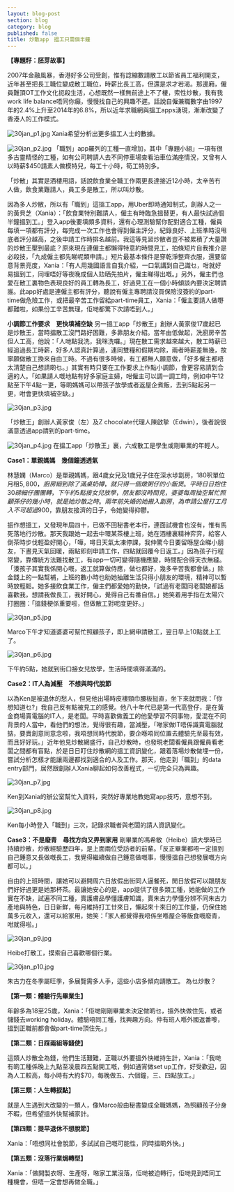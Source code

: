 ```yaml
---
layout: blog-post
section: blog
category: blog
published: false
title: 炒散app　搵工只需個半鐘
---
```

**【專題籽：胚芽故事】**

2007年金融風暴，香港好多公司受創，惟有諗縮數請散工以節省員工福利開支，近年甚至把長工職位變成散工職位，時薪比長工高，但還是求才若渴。那邊廂，僱員難頂OT工作文化扼殺生活，心想既然一樣無前途上不了樓，索性炒散，我有我work life balance唔同你癲，慢慢找自己的興趣不遲。話說自僱兼職數字由1997年的2.4%上升至2014年的6.8%，所以近年求職網與搵工apps湧現，漸漸改變了香港人的工作模式。

![30jan_p1.jpg]({{site.baseurl}}/media/30jan_p1.jpg)
Xania希望分析出更多搵工人士的數據。

![30jan_p2.jpg]({{site.baseurl}}/media/30jan_p2.jpg)
 「職到」app羅列的工種一直增加，其中「專題小組」一項有很多古靈精怪的工種，如有公司聘請人去不同停車場查看泊車位滿座情況，又曾有人以時薪$450請素人做模特兒，每工十小時，筍工特別多。

「炒散」其實是酒樓用語，話說飲食業全職工作兩更長達接近12小時，太辛苦冇人做，飲食業難請人，員工多是散工，所以叫炒散。

因為多人炒散，所以有「職到」這搵工app，用Uber即時通知制式，創辦人之一的黃貝芝（Xania）：「飲食業特別難請人，僱主有時臨急搵替更，有人最快試過個半鐘搵到工。」登入app後要填頗多資料，還有心理測驗幫你配對適合工種，僱員每填一項都有評分，每完成一次工作也會得到僱主評分，紀錄良好、上班準時沒甩底者評分越高，之後申請工作時排名越前。我這等見習炒散者豈不被累積了大量讚的炒散王壓到最底？原來現在連僱主都懶得特意約時間見工，拍條短片自我推介是必殺技，「九成僱主都先睇呢類申請。」短片最基本條件是穿乾淨整齊衣服，還要留意背景亮度，Xania：「有人用幾國語言自我介紹，一口氣講到自己識乜，咁就好易搵到工，同埋唔好等夜晚成個人攰晒先拍片，僱主睇得出嘅。」另外，僱主們也愛在散工裏物色表現良好的員工轉為長工，好過見工在一個小時傾談內要決定聘請誰。此app好處是連僱主都有評分，聽說有僱主專聘請沒買保險沒簽約的part-time做危險工作，或把最辛苦工作留給part-time員工，Xania：「僱主要請人做嘢都難啦，如果份工辛苦無理，佢哋都驚下次請唔到人。」

**小調節工作要求　更快填補空缺**
另一搵工app「炒散王」創辦人黃家俊17歲起已是炒散王，當時搵散工沒門路好困難，多靠朋友介紹。當年由低做起，洗廚房辛苦但人工高，他說：「人哋點我洗，我咪洗囉。」現在散工需求越來越大，散工時薪已經追過長工時薪，好多人認真計算過，連同雙糧和假期均除，兩者時薪差無幾，故寧願做散工換來自由工時。不過有很多時候，有工都無人願意做，「好多僱主都唔太清楚自己想請啲乜。」其實有時只要在工作要求上作點小調節，會更容易請到合適的人。「如果請人嘅地點有好多家庭主婦，咁僱主可以調一調工時，例如中午12點至下午4點一更，等啲媽媽可以帶孩子放學或者返屋企煮飯，去到5點起另一更，咁會更快填補空缺。」

![30jan_p3.jpg]({{site.baseurl}}/media/30jan_p3.jpg)

「炒散王」創辦人黃家俊（左）及Z chocolate代理人陳啟摯（Edwin），後者說很滿意透過app請到的part-time。

![30jan_p4.jpg]({{site.baseurl}}/media/30jan_p4.jpg)
在搵工app「炒散王」裏，六成散工是學生或剛畢業的年輕人。

**Case1：單親媽媽　幾個鐘透透氣**

林慧嫻（Marco）是單親媽媽，跟4歲女兒及1歲兒子住在深水埗劏房，180呎單位月租$5,800，廚房細到除了滿桌奶樽，就只得一個燉粥仔的小飯煲。平時日日抱住30磅細仔團團轉，下午約5點接女兒放學，朋友都沒時間見，婆婆每周抽空幫忙照顧孫仔的幾小時，就是她炒散之時。兩年前失婚的她搬入劏房，為申請公屋打工月入不可超過$900，靠朋友接濟的日子，令她變得抑鬱。

振作想搵工，又發現年屆四十，已做不回秘書老本行，連面試機會也沒有，惟有馬死落地行炒散。那天我跟她一起去中環某茶樓上班，她在酒樓裏精神弈弈，給客人倒茶時步伐輕盈好開心，「嘩，噚日天氣太凍停課，我仲驚今日要留喺屋企睇小朋友，下晝見天氣回暖，兩點即刻申請工作，四點就回覆今日返工。」因為孩子行程常變，靠傳統方法難找散工，有app一切可變得隨機應變，時間配合得天衣無縫。「湊孩子其實我係開心嘅，返工就算做侍應，做乜都好，幾多辛苦我都會做。」除金錢上的一點幫補，上班的數小時也助她抽離生活只得小朋友的環境，精神可以暫時放輕鬆。她多接飲食業工作，僱主們都愛她的勤快，「試過有老闆同老闆娘都話喜歡我，想請我做長工，我好開心，覺得自己有番自信。」她笑着用手指在太陽穴打圈圈：「搵錢梗係重要啦，但做散工對呢度更好。」

![30jan_p5.jpg]({{site.baseurl}}/media/30jan_p5.jpg)

Marco下午才知道婆婆可幫忙照顧孩子，即上網申請散工，翌日早上10點就上工了。
 
![30jan_p6.jpg]({{site.baseurl}}/media/30jan_p6.jpg)

下午約5點，她就到街口接女兒放學，生活時間填得滿滿的。

**Case2：IT人為減壓　不想與時代脫節**

以為Ken是被退休的愁人，但見他出場時皮褸頸巾腰板挺直，坐下來就問我：「你想知道乜?」我自己反有點被見工的感覺。他八十年代已是第一代高登仔，是在黃金商場賣電腦的IT人，是老闆。平時喜歡做義工的他愛學習不同事物，愛混在不同背景的人當中，看他們的想法，覺得很有趣，當減壓，「𠵱家做IT唔係識賣電腦就掂，要賣創意同意念啦，我唔想同時代脫節，要企喺唔同位置去體驗先至最有效，而且好好玩。」近年他見炒散網盛行，自己炒散時，也發現老闆看僱員跟僱員看老闆之間都有盲點，於是日日盯住炒散網的搵工資訊變化，跟着落場炒散做埋一份，嘗試分析怎樣才能讓兩邊都找到適合的人及工作。那天，他走到「職到」的data entry部門，居然跟創辦人Xania聊起如何改善程式，一切完全只為興趣。

![30jan_p7.jpg]({{site.baseurl}}/media/30jan_p7.jpg)

Ken到Xania的辦公室幫忙入資料，突然好專業地教她寫app技巧，意想不到。
 
![30jan_p8.jpg]({{site.baseurl}}/media/30jan_p8.jpg)

Ken每小時登入「職到」三次，記錄求職者與老闆的請人資訊變化。

**Case3：不是廢青　尋找方向又畀到家用**
剛畢業的馮希敏（Heibe）讀大學時已持續炒散，炒散經驗歷四年，是上面兩位受訪者的前輩。「反正畢業都唔一定搵到自己鍾意又長做嘅長工，我覺得繼續做自己鍾意做嘅事，慢慢搵自己想發展嘅方向都可以。」

自由的上班時間，讓她可以避開周六日放假出街同人逼餐死，閒日放假可以跟朋友們好好過更是她那杯茶。最讓她安心的是，app提供了很多類工種，她能做的工作實在不缺，試遍不同工種，賣護膚品學懂護膚知識，賣朱古力學懂分辨不同朱古力產地與特色，日日新鮮，每月維持打工廿來日，懶起來十來日的工作量，仍保住她萬多元收入，還可以給家用，她笑：「家人都覺得我唔係坐喺屋企等飯食嘅廢青，咁就得啦。」

![30jan_p9.jpg]({{site.baseurl}}/media/30jan_p9.jpg)

Heibe打散工，摸索自己喜歡哪個行業。
 
![30jan_p10.jpg]({{site.baseurl}}/media/30jan_p10.jpg)
 
朱古力在冬季屬旺季，多展覽需多人手，這些小店多傾向請散工。
為乜炒散？

**【第一類：體驗行先畢業生】**

年齡多為18至25歲，Xania：「佢哋剛剛畢業未決定做啲乜，搵外快做住先，或者儲錢去working holiday。體驗唔同工種，找興趣方向。仲有班人喺外國返番嚟，搵到正職前都會做part-time頂住先。」

**【第二類：日踩兩組等錢使】**

這類人炒散全為錢，他們生活艱難，正職以外要搵外快維持生計，Xania：「我哋有啲工種係晚上九點至凌晨四五點開工嘅，例如通宵做set up工作，好受歡迎，因為人工較高，每小時有大約$70，每晚做五、六個鐘，三、四點放工。」

**【第三類：人生轉捩點】**

就是人生遇到大改變的一類人，像Marco般由秘書變成全職媽媽，為照顧孩子分身不暇，但希望搵外快幫補家計。

**【第四類：提早退休不想脫節】**

Xania：「唔想同社會脫節，多試試自己嘅可能性，同時搵啲外快。」

**【第五類：沒落行業焗轉型】**

Xania：「做開製衣呀、生產呀，𠵱家工業沒落，佢哋被迫轉行，佢哋見到唔同工種機會，但唔一定會想再做全職。」
